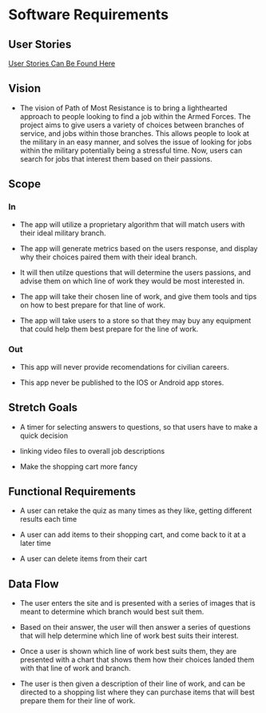 # Software Requirements

## User Stories

[User Stories Can Be Found Here](https://github.com/Zitronen25U/path-of-most-res/projects/1)

## Vision

- The vision of Path of Most Resistance is to bring a lighthearted approach to people looking to find a job within the Armed Forces. The project aims to give users a variety of choices between branches of service, and jobs within those branches. This allows people to look at the military in an easy manner, and solves the issue of looking for jobs within the military potentially being a stressful time. Now, users can search for jobs that interest them based on their passions.

## Scope

### In

- The app will utilize a proprietary algorithm that will match users with their ideal military branch.

- The app will generate metrics based on the users response, and display why their choices paired them with their ideal branch.

- It will then utilze questions that will determine the users passions, and advise them on which line of work they would be most interested in.

- The app will take their chosen line of work, and give them tools and tips on how to best prepare for that line of work.

- The app will take users to a store so that they may buy any equipment that could help them best prepare for the line of work. 

### Out

- This app will never provide recomendations for civilian careers.

- This app never be published to the IOS or Android app stores.

## Stretch Goals

- A timer for selecting answers to questions, so that users have to make a quick decision

- linking video files to overall job descriptions

- Make the shopping cart more fancy

## Functional Requirements

- A user can retake the quiz as many times as they like, getting different results each time

- A user can add items to their shopping cart, and come back to it at a later time

- A user can delete items from their cart

## Data Flow

- The user enters the site and is presented with a series of images that is meant to determine which branch would best suit them.

- Based on their answer, the user will then answer a series of questions that will help determine which line of work best suits their interest. 

- Once a user is shown which line of work best suits them, they are presented with a chart that shows them how their choices landed them with that line of work and branch.

- The user is then given a description of their line of work, and can be directed to a shopping list where they can purchase items that will best prepare them for their line of work.